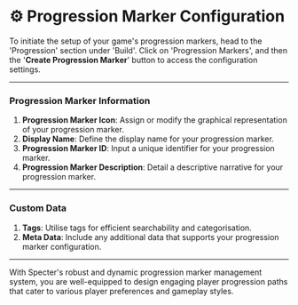 # ⚙️ Progression Marker Configuration

To initiate the setup of your game's progression markers, head to the 'Progression' section under 'Build'. Click on 'Progression Markers', and then the '**Create Progression Marker**' button to access the configuration settings.

***

### Progression Marker Information

1. **Progression Marker Icon**: Assign or modify the graphical representation of your progression marker.
2. **Display Name**: Define the display name for your progression marker.
3. **Progression Marker ID**: Input a unique identifier for your progression marker.
4. **Progression Marker Description**: Detail a descriptive narrative for your progression marker.

***

### Custom Data

1. **Tags**: Utilise tags for efficient searchability and categorisation.
2. **Meta Data**: Include any additional data that supports your progression marker configuration.

***

With Specter's robust and dynamic progression marker management system, you are well-equipped to design engaging player progression paths that cater to various player preferences and gameplay styles.
